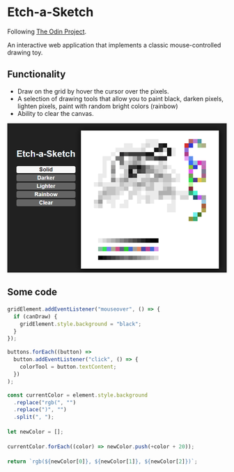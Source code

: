 # Etch-a-Sketch

Following [The Odin Project](https://www.theodinproject.com/).

An interactive web application that implements a classic mouse-controlled drawing toy.

## Functionality

- Draw on the grid by hover the cursor over the pixels.
- A selection of drawing tools that allow you to paint black, darken pixels, lighten pixels, paint with random bright colors (rainbow)
- Ability to clear the canvas.

![alt text](preview.png)

## Some code

```javascript
gridElement.addEventListener("mouseover", () => {
  if (canDraw) {
    gridElement.style.background = "black";
  }
});
```

```javascript
buttons.forEach((button) =>
  button.addEventListener("click", () => {
    colorTool = button.textContent;
  })
);
```

```javascript
const currentColor = element.style.background
  .replace("rgb(", "")
  .replace(")", "")
  .split(", ");

let newColor = [];

currentColor.forEach((color) => newColor.push(+color + 20));

return `rgb(${newColor[0]}, ${newColor[1]}, ${newColor[2]})`;
```
